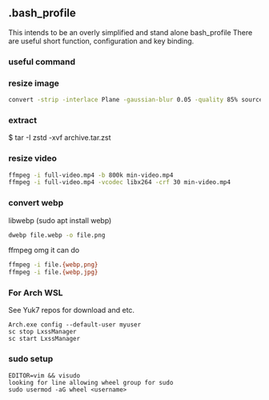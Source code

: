 ## .bash_profile
This intends to be an overly simplified and stand alone bash_profile
There are useful short function, configuration and key binding.


### useful command
### resize image
```sh
convert -strip -interlace Plane -gaussian-blur 0.05 -quality 85% source.jpg result.jpg
```

### extract
$ tar -I zstd -xvf archive.tar.zst

### resize video
```sh
ffmpeg -i full-video.mp4 -b 800k min-video.mp4
ffmpeg -i full-video.mp4 -vcodec libx264 -crf 30 min-video.mp4
```
### convert webp
libwebp (sudo apt install webp)
```sh
dwebp file.webp -o file.png
```
ffmpeg omg it can do
```sh
ffmpeg -i file.{webp,png}
ffmpeg -i file.{webp,jpg}
```

### For Arch WSL
See Yuk7 repos for download and etc.
```
Arch.exe config --default-user myuser
sc stop LxssManager
sc start LxssManager
```

### sudo setup
```
EDITOR=vim && visudo
looking for line allowing wheel group for sudo
sudo usermod -aG wheel <username>
```
